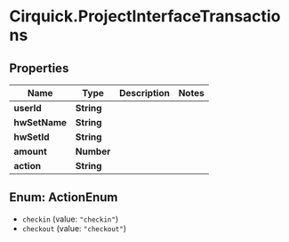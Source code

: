 # Cirquick.ProjectInterfaceTransactions

## Properties
Name | Type | Description | Notes
------------ | ------------- | ------------- | -------------
**userId** | **String** |  | 
**hwSetName** | **String** |  | 
**hwSetId** | **String** |  | 
**amount** | **Number** |  | 
**action** | **String** |  | 

<a name="ActionEnum"></a>
## Enum: ActionEnum

* `checkin` (value: `"checkin"`)
* `checkout` (value: `"checkout"`)

